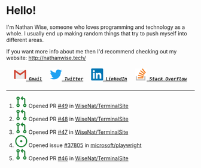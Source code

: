<!--About Me--->


<!--Tools/Languages--->
<h1> Hello! </h1>
<p>I'm Nathan Wise, someone who loves programming and technology as a whole. I usually end up making random things that try to push myself into different areas.

If you want more info about me then I'd recommend checking out my website: http://nathanwise.tech/</p>

<!--Contacts--->
<h5 align="center">
	<code><a href="mailto:nathan88wise@gmail.com"><img alt="Gmail" width=32 src="res/logos/gmail.svg"> Gmail</a></code>
	&emsp;
	<code><a href="https://twitter.com/WiseNatDev" title="Twitter Profile"><img alt="Twitter" width=32 src="res/logos/twitter.svg"> Twitter</a></code>
	&emsp;
	<code><a href="https://www.linkedin.com/in/nathan-w-5592ba1b5/" title="LinkedIn Profile"><img alt="LinkedIn" width=32 src="res/logos/linkedin.svg"> LinkedIn</a></code>
	&emsp;
	<code><a href="https://stackoverflow.com/users/11125378/wisenat" title="Stack Overflow Profile"><img alt="Stack Overflow" width=32 src="res/logos/stackoverflow.svg"> Stack Overflow</a></code>
</h5>

---

<!--GitHub Recent Activity--->

<!--RECENT_ACTIVITY:start-->
1. ![pr-created](res/octicons/pr-created.svg) Opened PR [#49](undefined) in [WiseNat/TerminalSite](https://github.com/WiseNat/TerminalSite)
2. ![pr-created](res/octicons/pr-created.svg) Opened PR [#48](undefined) in [WiseNat/TerminalSite](https://github.com/WiseNat/TerminalSite)
3. ![pr-created](res/octicons/pr-created.svg) Opened PR [#47](undefined) in [WiseNat/TerminalSite](https://github.com/WiseNat/TerminalSite)
4. ![issue-opened](res/octicons/issue-opened.svg) Opened issue [#37805](https://github.com/microsoft/playwright/issues/37805) in [microsoft/playwright](https://github.com/microsoft/playwright)
5. ![pr-created](res/octicons/pr-created.svg) Opened PR [#46](undefined) in [WiseNat/TerminalSite](https://github.com/WiseNat/TerminalSite)
<!--RECENT_ACTIVITY:end-->

<!--**WiseNat/WiseNat** is a ✨ _special_ ✨ repository because its `README.md` (this file) appears on your GitHub profile.-->
